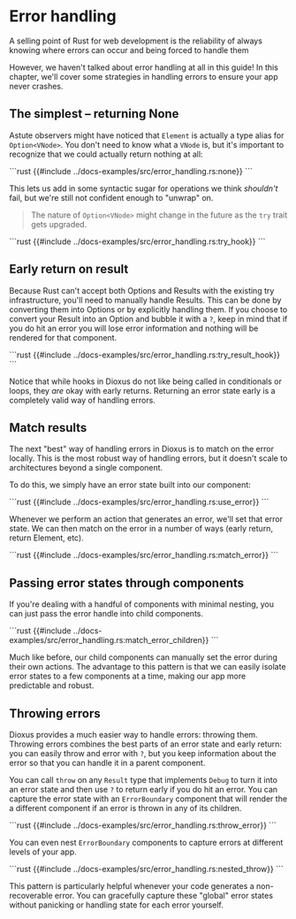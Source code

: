 # Error handling

A selling point of Rust for web development is the reliability of always knowing where errors can occur and being forced to handle them

However, we haven't talked about error handling at all in this guide! In this chapter, we'll cover some strategies in handling errors to ensure your app never crashes.



## The simplest – returning None

Astute observers might have noticed that `Element` is actually a type alias for `Option<VNode>`. You don't need to know what a `VNode` is, but it's important to recognize that we could actually return nothing at all:

\```rust
{{#include ../docs-examples/src/error_handling.rs:none}}
\```

This lets us add in some syntactic sugar for operations we think *shouldn't* fail, but we're still not confident enough to "unwrap" on.

> The nature of `Option<VNode>` might change in the future as the `try` trait gets upgraded.

\```rust
{{#include ../docs-examples/src/error_handling.rs:try_hook}}
\```

## Early return on result

Because Rust can't accept both Options and Results with the existing try infrastructure, you'll need to manually handle Results. This can be done by converting them into Options or by explicitly handling them. If you choose to convert your Result into an Option and bubble it with a `?`, keep in mind that if you do hit an error you will lose error information and nothing will be rendered for that component.

\```rust
{{#include ../docs-examples/src/error_handling.rs:try_result_hook}}
\```

Notice that while hooks in Dioxus do not like being called in conditionals or loops, they *are* okay with early returns. Returning an error state early is a completely valid way of handling errors.


## Match results

The next "best" way of handling errors in Dioxus is to match on the error locally. This is the most robust way of handling errors, but it doesn't scale to architectures beyond a single component.

To do this, we simply have an error state built into our component:

\```rust
{{#include ../docs-examples/src/error_handling.rs:use_error}}
\```

Whenever we perform an action that generates an error, we'll set that error state. We can then match on the error in a number of ways (early return, return Element, etc).


\```rust
{{#include ../docs-examples/src/error_handling.rs:match_error}}
\```

## Passing error states through components

If you're dealing with a handful of components with minimal nesting, you can just pass the error handle into child components.

\```rust
{{#include ../docs-examples/src/error_handling.rs:match_error_children}}
\```

Much like before, our child components can manually set the error during their own actions. The advantage to this pattern is that we can easily isolate error states to a few components at a time, making our app more predictable and robust.

## Throwing errors

Dioxus provides a much easier way to handle errors: throwing them. Throwing errors combines the best parts of an error state and early return: you can easily throw and error with `?`, but you keep information about the error so that you can handle it in a parent component.

You can call `throw` on any `Result` type that implements `Debug` to turn it into an error state and then use `?` to return early if you do hit an error. You can capture the error state with an `ErrorBoundary` component that will render the a different component if an error is thrown in any of its children.

\```rust
{{#include ../docs-examples/src/error_handling.rs:throw_error}}
\```

You can even nest `ErrorBoundary` components to capture errors at different levels of your app.

\```rust
{{#include ../docs-examples/src/error_handling.rs:nested_throw}}
\```

This pattern is particularly helpful whenever your code generates a non-recoverable error. You can gracefully capture these "global" error states without panicking or handling state for each error yourself.

